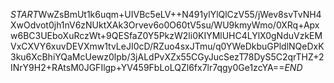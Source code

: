 $START$WwZsBmUt1k6uqm+UIVBc5eLV++N491ylYlQlCzV55/jWev8svTvNH4XwOdvot0jh1nV6zNUktXAk3Orvev6o0O60tV5su/WU9kmyWmo/0XRq+Apxw6BC3UEboXuRczWt+9QESfaZ0Y5PkzW2li0KIYMlUHC4LYlX0gNduVzkEMVxCXVY6xuvDEVXmw1tvLeJI0cD/RZuo4sxJTmu/q0YWeDkbuGPldlNQeDxK3ku6XcBhiYQaMcUewz0lpb/3jALdPvXZx55CGyJucSezT78DyS5C2qrTHZ+2INrY9H2+RAtsM0JGFIlgp+YV459FbLoLQZl6fx7lr7qgy0Ge1zcYA==$END$